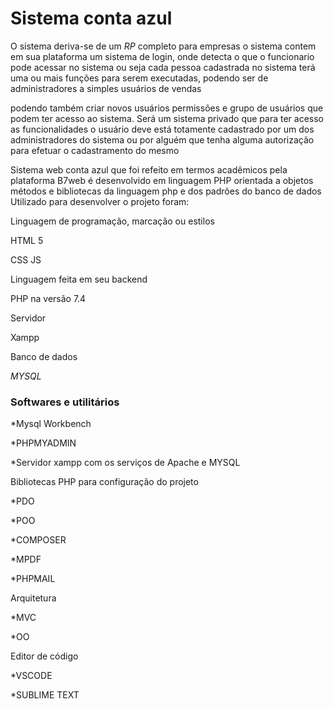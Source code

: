 <!DOCTYPE html>
<html lang="pt-br">
<head>
    <meta charset="UTF-8">
    <meta name="viewport" content="width=device-width, initial-scale=1.0">
    
</head>
<body>
    
</body>
</html>
 
<h1> Sistema conta azul</h1>
<p>O sistema deriva-se de um <i>RP</i> completo para empresas o sistema  contem em sua plataforma um sistema de login, onde detecta o que o funcionario pode acessar no sistema 
ou seja cada pessoa cadastrada no sistema terá uma ou mais funções para serem executadas, podendo ser de administradores a simples usuários de vendas<p>

podendo também criar novos usuários permissões e grupo de usuários que podem ter acesso ao sistema.
Será um sistema privado  que para ter acesso as funcionalidades o usuário deve está totamente cadastrado por um dos administradores do sistema ou por alguém que tenha alguma  autorização para efetuar o cadastramento do mesmo

<p>Sistema web conta azul que foi refeito em termos acadêmicos pela plataforma B7web é desenvolvido em linguagem PHP orientada a objetos 
 métodos e bibliotecas da linguagem php e dos padrões do banco de dados 
Utilizado para desenvolver o projeto foram: 

Linguagem de programação, marcação ou estilos

HTML 5


CSS
JS

Linguagem feita em seu backend

PHP na versão 7.4 

Servidor 

Xampp

Banco de dados 

<i class="fab fa-react">MYSQL </i> 

<h3>Softwares e utilitários  </h3>

*Mysql Workbench 

 *PHPMYADMIN 

 *Servidor xampp com os serviços de Apache e MYSQL

Bibliotecas PHP para configuração do projeto 

*PDO

*POO

*COMPOSER

*MPDF

*PHPMAIL

Arquitetura

*MVC 

*OO

Editor de código

*VSCODE

*SUBLIME TEXT


